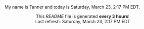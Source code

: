 My name is Tanner and today is Saturday, March 23, 2:17 PM EDT.

<p align="center">This <i>README</i> file is generated <b>every 3 hours</b>!</br>Last refresh: Saturday, March 23, 2:17 PM EDT<br /></p>
